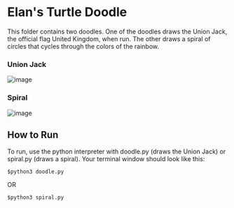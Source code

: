 # Elan's Turtle Doodle 
This folder contains two doodles. One of the doodles draws the Union Jack, the official flag United Kingdom, when run. The other draws a spiral of circles that cycles through the colors of the rainbow. 
### Union Jack
![image](https://user-images.githubusercontent.com/33039002/46832900-1eaade80-cd5c-11e8-8d51-ee5f93328d0d.png)
### Spiral
![image](https://user-images.githubusercontent.com/33039002/46832296-83653980-cd5a-11e8-9338-df25350e85c6.png)
## How to Run
To run, use the python interpreter with doodle.py (draws the Union Jack) or spiral.py (draws a spiral). Your terminal window should look like this:
```
$python3 doodle.py
```
OR
```
$python3 spiral.py
```
